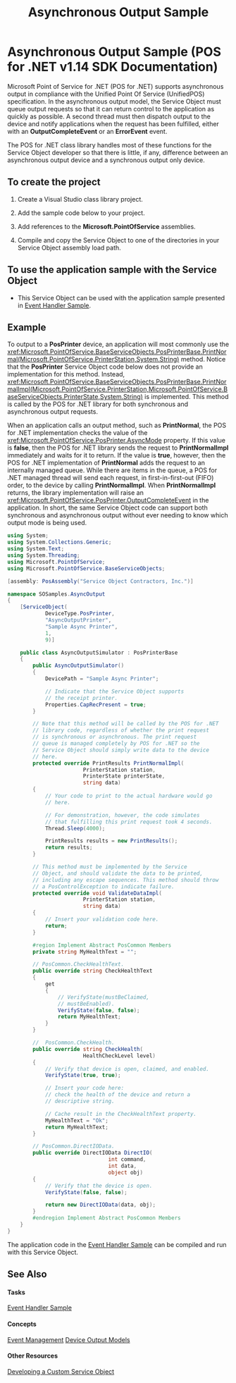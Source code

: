 ﻿---
title: Asynchronous Output Sample
description: Asynchronous Output Sample (POS for .NET v1.14 SDK Documentation)
ms.date: 03/03/2014
ms.topic: how-to
ms.custom: pos-restored-from-archive
---

# Asynchronous Output Sample (POS for .NET v1.14 SDK Documentation)

Microsoft Point of Service for .NET (POS for .NET) supports asynchronous output in compliance with the Unified Point Of Service (UnifiedPOS) specification. In the asynchronous output model, the Service Object must queue output requests so that it can return control to the application as quickly as possible. A second thread must then dispatch output to the device and notify applications when the request has been fulfilled, either with an **OutputCompleteEvent** or an **ErrorEvent** event.

The POS for .NET class library handles most of these functions for the Service Object developer so that there is little, if any, difference between an asynchronous output device and a synchronous output only device.

## To create the project

1. Create a Visual Studio class library project.

2. Add the sample code below to your project.

3. Add references to the **Microsoft.PointOfService** assemblies.

4. Compile and copy the Service Object to one of the directories in your Service Object assembly load path.

## To use the application sample with the Service Object

- This Service Object can be used with the application sample presented in [Event Handler Sample](event-handler-sample.md).

## Example

To output to a **PosPrinter** device, an application will most commonly use the <xref:Microsoft.PointOfService.BaseServiceObjects.PosPrinterBase.PrintNormal(Microsoft.PointOfService.PrinterStation,System.String)> method. Notice that the **PosPrinter** Service Object code below does not provide an implementation for this method. Instead, <xref:Microsoft.PointOfService.BaseServiceObjects.PosPrinterBase.PrintNormalImpl(Microsoft.PointOfService.PrinterStation,Microsoft.PointOfService.BaseServiceObjects.PrinterState,System.String)> is implemented. This method is called by the POS for .NET library for both synchronous and asynchronous output requests.

When an application calls an output method, such as **PrintNormal**, the POS for .NET implementation checks the value of the <xref:Microsoft.PointOfService.PosPrinter.AsyncMode> property. If this value is **false**, then the POS for .NET library sends the request to **PrintNormalImpl** immediately and waits for it to return. If the value is **true**, however, then the POS for .NET implementation of **PrintNormal** adds the request to an internally managed queue. While there are items in the queue, a POS for .NET managed thread will send each request, in first-in-first-out (FIFO) order, to the device by calling **PrintNormalImpl**. When **PrintNormalImpl** returns, the library implementation will raise an <xref:Microsoft.PointOfService.PosPrinter.OutputCompleteEvent> in the application. In short, the same Service Object code can support both synchronous and asynchronous output without ever needing to know which output mode is being used.

```csharp
using System;
using System.Collections.Generic;
using System.Text;
using System.Threading;
using Microsoft.PointOfService;
using Microsoft.PointOfService.BaseServiceObjects;

[assembly: PosAssembly("Service Object Contractors, Inc.")]

namespace SOSamples.AsyncOutput
{
    [ServiceObject(
            DeviceType.PosPrinter,
            "AsyncOutputPrinter",
            "Sample Async Printer",
            1,
            9)]

    public class AsyncOutputSimulator : PosPrinterBase
    {
        public AsyncOutputSimulator()
        {
            DevicePath = "Sample Async Printer";

            // Indicate that the Service Object supports
            // the receipt printer.
            Properties.CapRecPresent = true;
        }

        // Note that this method will be called by the POS for .NET
        // library code, regardless of whether the print request
        // is synchronous or asynchronous. The print request
        // queue is managed completely by POS for .NET so the
        // Service Object should simply write data to the device
        // here.
        protected override PrintResults PrintNormalImpl(
                        PrinterStation station,
                        PrinterState printerState,
                        string data)
        {
            // Your code to print to the actual hardware would go
            // here.

            // For demonstration, however, the code simulates
            // that fulfilling this print request took 4 seconds.
            Thread.Sleep(4000);

            PrintResults results = new PrintResults();
            return results;
        }

        // This method must be implemented by the Service
        // Object, and should validate the data to be printed,
        // including any escape sequences. This method should throw
        // a PosControlException to indicate failure.
        protected override void ValidateDataImpl(
                        PrinterStation station,
                        string data)
        {
            // Insert your validation code here.
            return;
        }

        #region Implement Abstract PosCommon Members
        private string MyHealthText = "";

        // PosCommon.CheckHealthText.
        public override string CheckHealthText
        {
            get
            {
                // VerifyState(mustBeClaimed,
                // mustBeEnabled).
                VerifyState(false, false);
                return MyHealthText;
            }
        }

        //  PosCommon.CheckHealth.
        public override string CheckHealth(
                        HealthCheckLevel level)
        {
            // Verify that device is open, claimed, and enabled.
            VerifyState(true, true);

            // Insert your code here:
            // check the health of the device and return a
            // descriptive string.

            // Cache result in the CheckHealthText property.
            MyHealthText = "Ok";
            return MyHealthText;
        }

        // PosCommon.DirectIOData.
        public override DirectIOData DirectIO(
                                int command,
                                int data,
                                object obj)
        {
            // Verify that the device is open.
            VerifyState(false, false);

            return new DirectIOData(data, obj);
        }
        #endregion Implement Abstract PosCommon Members
    }
}
```

The application code in the [Event Handler Sample](event-handler-sample.md) can be compiled and run with this Service Object.

## See Also

#### Tasks

[Event Handler Sample](event-handler-sample.md)

#### Concepts

[Event Management](event-management.md)
[Device Output Models](device-output-models.md)

#### Other Resources

[Developing a Custom Service Object](developing-a-custom-service-object.md)

